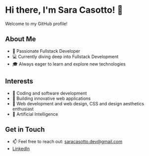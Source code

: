 # Hi there, I'm Sara Casotto! 👋

Welcome to my GitHub profile!

## About Me
- 🌟 Passionate Fullstack Developer
- 💻 Currently diving deep into Fullstack Development
- 🎓 Always eager to learn and explore new technologies

## Interests
- 🌱 Coding and software development
- 🚀 Building innovative web applications
- 🎨 Web development and web design, CSS and design aesthetics enthusiast
- 🤖 Artificial Intelligence

## Get in Touch
- 📫 Feel free to reach out: [saracasotto.dev@gmail.com](mailto:saracasotto.dev@gmail.com)
- [LinkedIn](https://www.linkedin.com/in/saracasotto)
<!---
saracasotto/saracasotto is a ✨ special ✨ repository because its `README.md` (this file) appears on your GitHub profile.
You can click the Preview link to take a look at your changes.
--->
